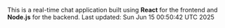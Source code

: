 This is a real-time chat application built using **React** for the frontend and **Node.js** for the backend.
Last updated: Sun Jun 15 00:50:42 UTC 2025
